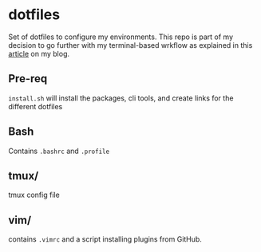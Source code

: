# dotfiles
Set of dotfiles to configure my environments. This repo is part of my decision to go further with my terminal-based wrkflow as explained in this [article](https://erichammel.xyz/posts/going-terminal-based/) on my blog.

## Pre-req
`install.sh` will install the packages, cli tools, and create links for the different dotfiles

## Bash
Contains `.bashrc` and `.profile`

## tmux/
tmux config file

## vim/
contains `.vimrc` and a script installing plugins from GitHub.
